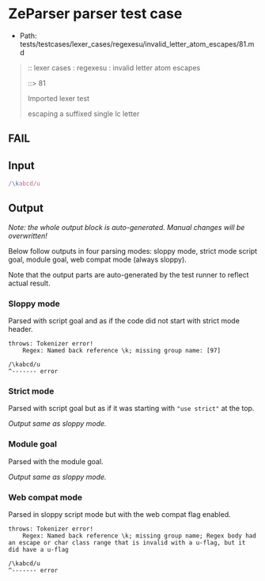 # ZeParser parser test case

- Path: tests/testcases/lexer_cases/regexesu/invalid_letter_atom_escapes/81.md

> :: lexer cases : regexesu : invalid letter atom escapes
>
> ::> 81
>
> Imported lexer test
>
> escaping a suffixed single lc letter

## FAIL

## Input

`````js
/\kabcd/u
`````

## Output

_Note: the whole output block is auto-generated. Manual changes will be overwritten!_

Below follow outputs in four parsing modes: sloppy mode, strict mode script goal, module goal, web compat mode (always sloppy).

Note that the output parts are auto-generated by the test runner to reflect actual result.

### Sloppy mode

Parsed with script goal and as if the code did not start with strict mode header.

`````
throws: Tokenizer error!
    Regex: Named back reference \k; missing group name: [97]

/\kabcd/u
^------- error
`````

### Strict mode

Parsed with script goal but as if it was starting with `"use strict"` at the top.

_Output same as sloppy mode._

### Module goal

Parsed with the module goal.

_Output same as sloppy mode._

### Web compat mode

Parsed in sloppy script mode but with the web compat flag enabled.

`````
throws: Tokenizer error!
    Regex: Named back reference \k; missing group name; Regex body had an escape or char class range that is invalid with a u-flag, but it did have a u-flag

/\kabcd/u
^------- error
`````

